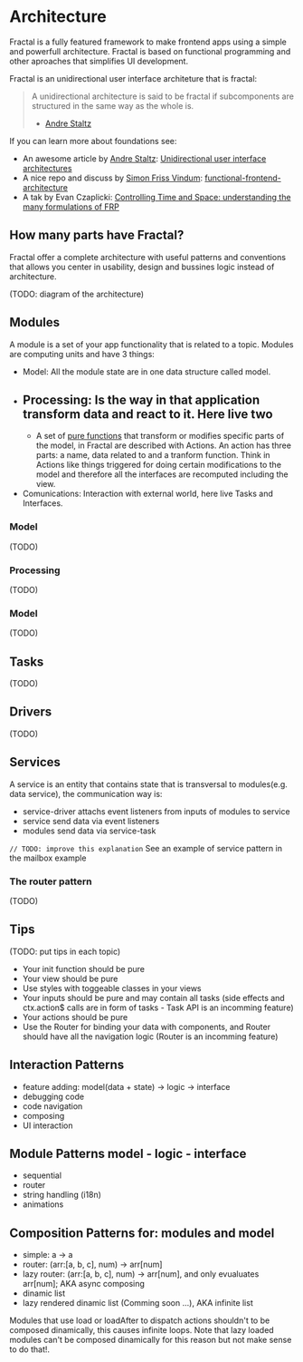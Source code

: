 # Architecture

Fractal is a fully featured framework to make frontend apps using a simple and powerfull architecture. Fractal is based on functional programming and other aproaches that simplifies UI development.

Fractal is an unidirectional user interface architeture that is fractal:

> A unidirectional architecture is said to be fractal if subcomponents are structured in the same way as the whole is.
> - [Andre Staltz](http://staltz.com/unidirectional-user-interface-architectures.html)


If you can learn more about foundations see:

- An awesome article by [Andre Staltz](http://staltz.com/): [Unidirectional user interface architectures](http://staltz.com/unidirectional-user-interface-architectures.html)
- A nice repo and discuss by [Simon Friss Vindum](https://github.com/paldepind): [functional-frontend-architecture](https://github.com/paldepind/functional-frontend-architecture)
- A tak by Evan Czaplicki: [Controlling Time and Space: understanding the many formulations of FRP](https://www.youtube.com/watch?v=Agu6jipKfYw)

## How many parts have Fractal?

Fractal offer a complete architecture with useful patterns and conventions that allows you center in usability, design and bussines logic instead of architecture.

(TODO: diagram of the architecture)

## Modules

A module is a set of your app functionality that is related to a topic. Modules are computing units and have 3 things:

- Model: All the module state are in one data structure called model.
- Processing: Is the way in that application transform data and react to it. Here live two
  -
  - A set of [pure functions](https://en.wikipedia.org/wiki/Pure_function) that transform or modifies specific parts of the model, in Fractal are described with Actions. An action has three parts: a name, data related to and a tranform function. Think in Actions like things triggered for doing certain modifications to the model and therefore all the interfaces are recomputed including the view.
- Comunications: Interaction with external world, here live Tasks and Interfaces.


### Model
(TODO)

### Processing
(TODO)

### Model
(TODO)

## Tasks

(TODO)

## Drivers

(TODO)

## Services

A service is an entity that contains state that is transversal to modules(e.g. data service), the communication way is:

- service-driver attachs event listeners from inputs of modules to service
- service send data via event listeners
- modules send data via service-task

`// TODO: improve this explanation`
See an example of service pattern in the mailbox example

### The router pattern

(TODO)


## Tips

(TODO: put tips in each topic)

- Your init function should be pure
- Your view should be pure
- Use styles with toggeable classes in your views
- Your inputs should be pure and may contain all tasks (side effects and ctx.action$ calls are in form of tasks - Task API is an incomming feature)
- Your actions should be pure
- Use the Router for binding your data with components, and Router should have all the navigation logic (Router is an incomming feature)

## Interaction Patterns

- feature adding: model(data + state) -> logic -> interface
- debugging code
- code navigation
- composing
- UI interaction

## Module Patterns model - logic - interface

- sequential
- router
- string handling (i18n)
- animations

## Composition Patterns for: modules and model

- simple: a -> a
- router: (arr:[a, b, c], num) -> arr[num]
- lazy router: (arr:[a, b, c], num) -> arr[num], and only evualuates arr[num]; AKA async composing
- dinamic list
- lazy rendered dinamic list (Comming soon ...), AKA infinite list

Modules that use load or loadAfter to dispatch actions shouldn't to be composed dinamically, this causes infinite loops. Note that lazy loaded modules can't be composed dinamically for this reason but not make sense to do that!.

